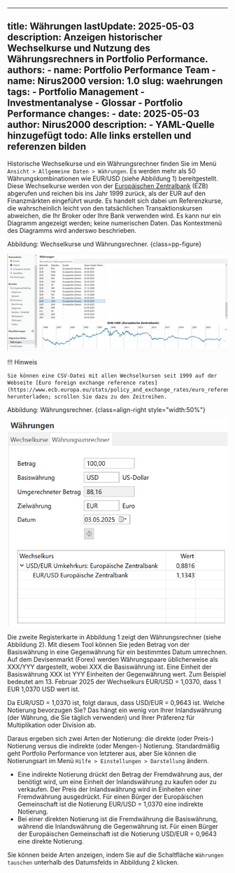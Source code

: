 ---
title: Währungen
lastUpdate: 2025-05-03
description: Anzeigen historischer Wechselkurse und Nutzung des Währungsrechners in Portfolio Performance.
authors:
    - name: Portfolio Performance Team
    - name: Nirus2000
version: 1.0
slug: waehrungen
tags:
    - Portfolio Management
    - Investmentanalyse
    - Glossar
    - Portfolio Performance
changes:
    - date: 2025-05-03
      author: Nirus2000
      description:
        - YAML-Quelle hinzugefügt
todo: Alle links erstellen und referenzen bilden
----

Historische Wechselkurse und ein Währungsrechner finden Sie im Menü `Ansicht > Allgemeine Daten > Währungen`. Es werden mehr als 50 Währungskombinationen wie EUR/USD (siehe Abbildung 1) bereitgestellt. Diese Wechselkurse werden von der [Europäischen Zentralbank](https://www.ecb.europa.eu/stats/policy_and_exchange_rates/euro_reference_exchange_rates/html/index.de.html) (EZB) abgerufen und reichen bis ins Jahr 1999 zurück, als der EUR auf den Finanzmärkten eingeführt wurde. Es handelt sich dabei um Referenzkurse, die wahrscheinlich leicht von den tatsächlichen Transaktionskursen abweichen, die Ihr Broker oder Ihre Bank verwenden wird. Es kann nur ein Diagramm angezeigt werden; keine numerischen Daten. Das Kontextmenü des Diagramms wird anderswo beschrieben.

Abbildung: Wechselkurse und Währungsrechner. {class=pp-figure}

![](./images/currencies.png)

!!! Hinweis

    Sie können eine CSV-Datei mit allen Wechselkursen seit 1999 auf der Webseite [Euro foreign exchange reference rates](https://www.ecb.europa.eu/stats/policy_and_exchange_rates/euro_reference_exchange_rates/html/index.de.html) herunterladen; scrollen Sie dazu zu den Zeitreihen.

Abbildung: Währungsrechner. {class=align-right style="width:50%"}

![](./images/currency-converter.png)

Die zweite Registerkarte in Abbildung 1 zeigt den Währungsrechner (siehe Abbildung 2). Mit diesem Tool können Sie jeden Betrag von der Basiswährung in eine Gegenwährung für ein bestimmtes Datum umrechnen. Auf dem Devisenmarkt (Forex) werden Währungspaare üblicherweise als XXX/YYY dargestellt, wobei XXX die Basiswährung ist. Eine Einheit der Basiswährung XXX ist YYY Einheiten der Gegenwährung wert. Zum Beispiel bedeutet am 13. Februar 2025 der Wechselkurs EUR/USD = 1,0370, dass 1 EUR 1,0370 USD wert ist.

Da EUR/USD = 1,0370 ist, folgt daraus, dass USD/EUR = 0,9643 ist. Welche Notierung bevorzugen Sie? Das hängt ein wenig von Ihrer Inlandswährung (der Währung, die Sie täglich verwenden) und Ihrer Präferenz für Multiplikation oder Division ab.

Daraus ergeben sich zwei Arten der Notierung: die direkte (oder Preis-) Notierung versus die indirekte (oder Mengen-) Notierung. Standardmäßig geht Portfolio Performance von letzterer aus, aber Sie können die Notierungsart im Menü `Hilfe > Einstellungen > Darstellung` ändern.

- Eine indirekte Notierung drückt den Betrag der Fremdwährung aus, der benötigt wird, um eine Einheit der Inlandswährung zu kaufen oder zu verkaufen. Der Preis der Inlandswährung wird in Einheiten einer Fremdwährung ausgedrückt. Für einen Bürger der Europäischen Gemeinschaft ist die Notierung EUR/USD = 1,0370 eine indirekte Notierung.
- Bei einer direkten Notierung ist die Fremdwährung die Basiswährung, während die Inlandswährung die Gegenwährung ist. Für einen Bürger der Europäischen Gemeinschaft ist die Notierung USD/EUR = 0,9643 eine direkte Notierung.

Sie können beide Arten anzeigen, indem Sie auf die Schaltfläche `Währungen tauschen` unterhalb des Datumsfelds in Abbildung 2 klicken.